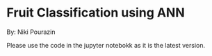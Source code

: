 # Fruit Classification using ANN
By: Niki Pourazin

Please use the code in the jupyter notebokk as it is the latest version.
